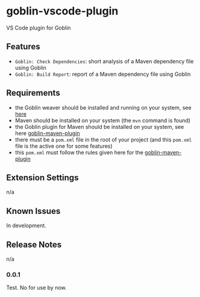 # goblin-vscode-plugin

VS Code plugin for Goblin

## Features

- `Goblin: Check Dependencies`: short analysis of a Maven dependency file using Goblin
- `Goblin: Build Report`: report of a Maven dependency file using Goblin

## Requirements

- the Goblin weaver should be installed and running on your system, see [here](https://github.com/Goblin-Ecosystem/goblinWeaver)
- Maven should be installed on your system (the `mvn` command is found)
- the Goblin plugin for Maven should be installed on your system, see here [goblin-maven-plugin](https://github.com/Goblin-Ecosystem/goblin-maven-plugin)
- there must be a `pom.xml` file in the root of your project (and this `pom.xml` file is the active one for some features)
- this `pom.xml` must follow the rules given here for the [goblin-maven-plugin](https://github.com/Goblin-Ecosystem/goblin-maven-plugin)
  
## Extension Settings

n/a

## Known Issues

In development.

## Release Notes

n/a

### 0.0.1

Test. No for use by now.
